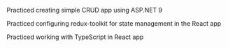 Practiced creating simple CRUD app using ASP.NET 9

Practiced configuring redux-toolkit for state management in the React app

Practiced working with TypeScript in React app

